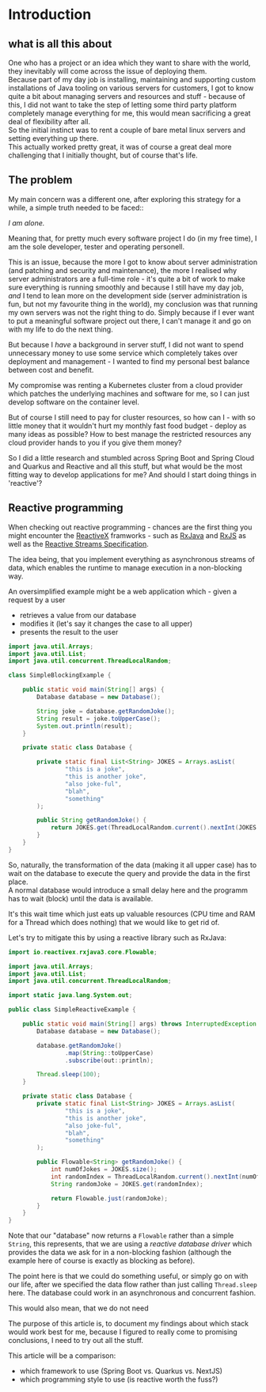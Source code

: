 # Introduction


## what is all this about

One who has a project or an idea which they want to share with the world, 
they inevitably will come across the issue of deploying them.  
Because part of my day job is installing, maintaining and supporting custom
installations of Java tooling on various servers for customers, I got to know
quite a bit about managing servers and resources and stuff - because of this,
I did not want to take the step of letting some third party platform completely
manage everything for me, this would mean sacrificing a great deal of flexibility
after all.  
So the initial instinct was to rent a couple of bare metal linux servers and 
setting everything up there.  
This actually worked pretty great, it was of course a great deal more challenging
that I initially thought, but of course that's life. 


## The problem

My main concern was a different one, after exploring this strategy 
for a while, a simple truth needed to be faced::

*I am alone.*

Meaning that, for pretty much every software project I do (in my free time), 
I am the sole developer, tester and operating personell.

This is an issue, because the more I got to know about server administration
(and patching and security and maintenance), the more I realised why server 
administrators are a full-time role - it's quite a bit of work to make sure 
everything is running smoothly and because I still have my day job, _and_ I 
tend to lean more on the development side (server administration is fun, but not 
my favourite thing in the world), my conclusion was that running my own servers
was not the right thing to do. Simply because if I ever want to put a meaningful
software project out there, I can't manage it and go on with my life to do the
next thing.

But because I _have_ a background in server stuff, I did not want to spend 
unnecessary money to use some service which completely takes over deployment 
and management - I wanted to find my personal best balance between cost and benefit.

My compromise was renting a Kubernetes cluster from a cloud provider which 
patches the underlying machines and software for me, so I can just develop
software on the container level.

But of course I still need to pay for cluster resources, so how can I - with 
so little money that it wouldn't hurt my monthly fast food budget - deploy as 
many ideas as possible? How to best manage the restricted resources any
cloud provider hands to you if you give them money?

So I did a little research and stumbled across Spring Boot and Spring Cloud and 
Quarkus and Reactive and all this stuff, but what would be the most fitting 
way to develop applications for me? And should I start doing things in 'reactive'?


## Reactive programming

When checking out reactive programming - chances are the first thing you might 
encounter the [ReactiveX](http://reactivex.io/) framworks - such as 
[RxJava](https://github.com/ReactiveX/RxJava) and [RxJS](https://github.com/ReactiveX/rxjs)
as well as the [Reactive Streams Specification](https://www.reactive-streams.org/).

The idea being, that you implement everything as asynchronous streams of data, which
enables the runtime to manage execution in a non-blocking way.

An oversimplified example might be a web application which - given a request 
by a user 
- retrieves a value from our database
- modifies it (let's say it changes the case to all upper)
- presents the result to the user

```java
import java.util.Arrays;
import java.util.List;
import java.util.concurrent.ThreadLocalRandom;

class SimpleBlockingExample {

    public static void main(String[] args) {
        Database database = new Database();

        String joke = database.getRandomJoke();
        String result = joke.toUpperCase();
        System.out.println(result);
    }

    private static class Database {

        private static final List<String> JOKES = Arrays.asList(
                "this is a joke",
                "this is another joke",
                "also joke-ful",
                "blah",
                "something"
        );

        public String getRandomJoke() {
            return JOKES.get(ThreadLocalRandom.current().nextInt(JOKES.size()));
        }
    }
}
```

So, naturally, the transformation of the data (making it all upper case) has to wait 
on the database to execute the query and provide the data in the first place.  
A normal database would introduce a small delay here and the programm has to wait (block)
until the data is available.

It's this wait time which just eats up valuable resources (CPU time and RAM for a 
Thread which does nothing) that we would like to get rid of.

Let's try to mitigate this by using a reactive library such as RxJava:

```java
import io.reactivex.rxjava3.core.Flowable;

import java.util.Arrays;
import java.util.List;
import java.util.concurrent.ThreadLocalRandom;

import static java.lang.System.out;

public class SimpleReactiveExample {

    public static void main(String[] args) throws InterruptedException {
        Database database = new Database();

        database.getRandomJoke()
                .map(String::toUpperCase)
                .subscribe(out::println);

        Thread.sleep(100);
    }

    private static class Database {
        private static final List<String> JOKES = Arrays.asList(
                "this is a joke",
                "this is another joke",
                "also joke-ful",
                "blah",
                "something"
        );

        public Flowable<String> getRandomJoke() {
            int numOfJokes = JOKES.size();
            int randomIndex = ThreadLocalRandom.current().nextInt(numOfJokes);
            String randomJoke = JOKES.get(randomIndex);

            return Flowable.just(randomJoke);
        }
    }
}
```

Note that our "database" now returns a `Flowable` rather than a simple `String`, this
represents, that we are using a *reactive database driver* which provides the data we
ask for in a non-blocking fashion (although the example here of course is exactly as blocking 
as before).

The point here is that we could do something useful, or simply go on with our life,
after we specified the data flow rather than just calling `Thread.sleep` here. The database
could work in an asynchronous and concurrent fashion.

This would also mean, that we do not need 

The purpose of this article is, to document my findings about which stack would work best for me, 
because I figured to really come to promising conclusions, I need to try out all the stuff.

This article will be a comparison:
- which framework to use (Spring Boot vs. Quarkus vs. NextJS)
- which programming style to use (is reactive worth the fuss?)